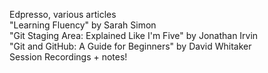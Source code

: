 Edpresso, various articles  
"Learning Fluency" by Sarah Simon  
"Git Staging Area: Explained Like I'm Five" by Jonathan Irvin  
"Git and GitHub: A Guide for Beginners" by David Whitaker  
Session Recordings + notes!
